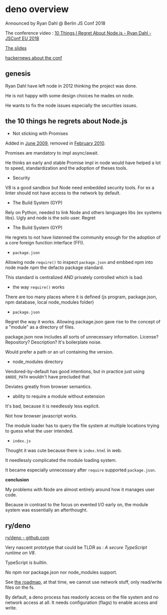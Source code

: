 # deno overview

Announced by Ryan Dahl @ Berlin JS Conf 2018

The conference video : [10 Things I Regret About Node.js - Ryan Dahl - JSConf EU 2018](https://www.youtube.com/watch?v=M3BM9TB-8yA)

[The slides](http://tinyclouds.org/jsconf2018.pdf)

[hackernews about the conf](https://news.ycombinator.com/item?id=17247135)

## genesis

Ryan Dahl have left node in 2012 thinking the project was done. 

He is not happy with some design choices he mades on node.

He wants to fix the node issues especially the securities issues.

## the 10 things he regrets about Node.js

- Not sticking with Promises

Added in [June 2009](https://github.com/nodejs/node/commit/7cd09874c666f0ce64b1d7776de74f55ff3e53ab), removed in [February 2010](https://github.com/nodejs/node/commit/0485cc41d5c260458f590d249c073794047434fb).

Promises are mandatory to impl async/await.

He thinks an early and stable Promise impl in node would have helped a lot to speed, standardization and the adoption of theses tools.

- Security

V8 is a good sandbox but Node need embedded security tools. For ex a linter should not have access to the network by default.

- The Build System (GYP)

Rely on Python, needed to link Node and others languages libs (ex systems libs). Ugly and node is the solo user. Regret 

- The Build System (GYP)

He regrets to not have listenned the community enough for the adoption of a core foreign function interface (FFI).

- `package.json`

Allowing node `require()` to inspect `package.json` and embbed npm into node made npm the defacto package standard.

This standard is centralized AND privately controlled which is bad.

- the way `require()` works

There are too many places where it is defined (js program, package.json, npm database, local node_modules folder)

- `package.json`

Regret the way it works. Allowing package.json gave rise to the concept of a "module" as a directory of 
files.

package.json now includes all sorts of unnecessary information. 
License? Repository? Description?
It's boilerplate noise.

Would prefer a path or an url containing the version.

- node_modules directory

Vendored-by-default has good intentions, but in practice just using `$NODE_PATH` wouldn't have precluded that

Deviates greatly from browser semantics.

- ability to require a module without extension

It's bad, because it is needlessly less explicit.

Not how browser javascript works.

The module loader has to query the file system at multiple locations trying to guess what the user intended.

- `index.js`

Thought it was cute because there is `index.html` in web. 

It needlessly complicated the module loading system.

It became especially unnecessary after `require` supported `package.json`.

**conclusion**

My problems with Node are almost entirely around how it manages user code.

Because in contrast to the focus on evented I/O early on, the module system was essentially an afterthought.

## ry/deno

[ry/deno - github.com](https://github.com/ry/deno)

Very nascent prototype that could be TLDR as : *A secure TypeScript runtime on V8*.

TypeScript is builtin.

No npm nor package.json nor node_modules support.

See [the roadmap](https://github.com/ry/deno/blob/master/TODO.txt), at that time, we cannot use network stuff, only read/write files on the fs.

By default, a deno process has readonly access on the file system and no network access at all. It needs configuration (flags) to enable access and write.



